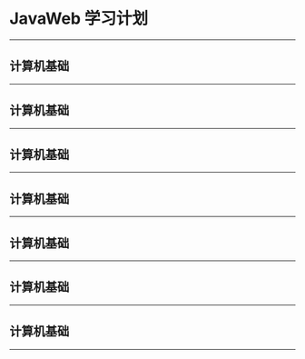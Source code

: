 # JavaWeb 学习计划
---
## 计算机基础
--- 
## 计算机基础
--- 
## 计算机基础
--- 
## 计算机基础
--- 
## 计算机基础
--- 
## 计算机基础
--- 
## 计算机基础
--- 